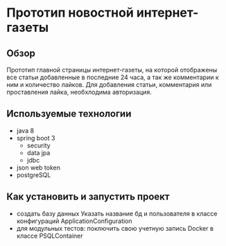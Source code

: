 # Прототип новостной интернет-газеты

## Обзор
Прототип главной страницы интернет-газеты, на которой отображены все статьи добавленные в последние 24 часа, а так же комментарии к ним и количество лайков.
Для добавления статьи, комментария или проставления лайка, необхлодима авторизация.

## Используемые технологии
* java 8
* spring boot 3
    * security
    * data jpa
    * jdbc
* json web token
* postgreSQL

## Как установить и запустить проект
* создать базу данных
  Указать название бд и пользователя в классе конфигураций ApplicationConfiguration
* для модульных тестов: поключить свою учетную запись Docker в классе PSQLContainer